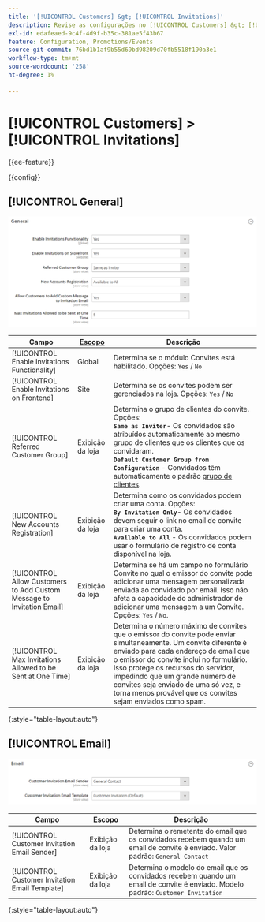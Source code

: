 ```yaml
---
title: '[!UICONTROL Customers] &gt; [!UICONTROL Invitations]'
description: Revise as configurações no [!UICONTROL Customers] &gt; [!UICONTROL Invitations] página do Administrador do Commerce.
exl-id: edafeaed-9c4f-4d9f-b35c-381ae5f43b67
feature: Configuration, Promotions/Events
source-git-commit: 76bd1b1af9b55d69bd98209d70fb5518f190a3e1
workflow-type: tm+mt
source-wordcount: '258'
ht-degree: 1%

---
```


# [!UICONTROL Customers] > [!UICONTROL Invitations]

{{ee-feature}}

{{config}}

## [!UICONTROL General]

![Geral](./assets/invitations-general.png)<!-- zoom -->

<!-- [General](https://docs.magento.com/user-guide/marketing/invitations-configure.html) -->

| Campo | [Escopo](../../getting-started/websites-stores-views.md#scope-settings) | Descrição |
|--- |--- |--- |
| [!UICONTROL Enable Invitations Functionality] | Global | Determina se o módulo Convites está habilitado. Opções: `Yes` / `No` |
| [!UICONTROL Enable Invitations on Frontend] | Site | Determina se os convites podem ser gerenciados na loja. Opções: `Yes` / `No` |
| [!UICONTROL Referred Customer Group] | Exibição da loja | Determina o grupo de clientes do convite. Opções: <br/>**`Same as Inviter`**- Os convidados são atribuídos automaticamente ao mesmo grupo de clientes que os clientes que os convidaram.<br/>**`Default Customer Group from Configuration`** - Convidados têm automaticamente o padrão [grupo de clientes](../../customers/customer-groups.md). |
| [!UICONTROL New Accounts Registration] | Exibição da loja | Determina como os convidados podem criar uma conta. Opções: <br/>**`By Invitation Only`**- Os convidados devem seguir o link no email de convite para criar uma conta.<br/>**`Available to All`** - Os convidados podem usar o formulário de registro de conta disponível na loja. |
| [!UICONTROL Allow Customers to Add Custom Message to Invitation Email] | Exibição da loja | Determina se há um campo no formulário Convite no qual o emissor do convite pode adicionar uma mensagem personalizada enviada ao convidado por email. Isso não afeta a capacidade do administrador de adicionar uma mensagem a um Convite. Opções: `Yes` / `No`. |
| [!UICONTROL Max Invitations Allowed to be Sent at One Time] | Exibição da loja | Determina o número máximo de convites que o emissor do convite pode enviar simultaneamente. Um convite diferente é enviado para cada endereço de email que o emissor do convite inclui no formulário. Isso protege os recursos do servidor, impedindo que um grande número de convites seja enviado de uma só vez, e torna menos provável que os convites sejam enviados como spam. |

{:style=&quot;table-layout:auto&quot;}

## [!UICONTROL Email]

![Email](./assets/invitations-email.png)<!-- zoom -->

<!-- [Email](https://docs.magento.com/user-guide/marketing/invitations-configure.html) -->

| Campo | [Escopo](../../getting-started/websites-stores-views.md#scope-settings) | Descrição |
|--- |--- |--- |
| [!UICONTROL Customer Invitation Email Sender] | Exibição da loja | Determina o remetente do email que os convidados recebem quando um email de convite é enviado. Valor padrão: `General Contact` |
| [!UICONTROL Customer Invitation Email Template] | Exibição da loja | Determina o modelo do email que os convidados recebem quando um email de convite é enviado. Modelo padrão: `Customer Invitation` |

{:style=&quot;table-layout:auto&quot;}
